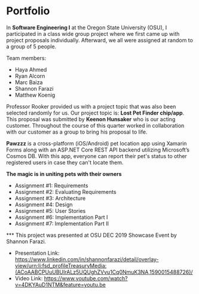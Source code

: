 # Portfolio

In **Software Engineering I** at the Oregon State University (OSU), I participated in a class wide group project where we first came up with project proposals individually. Afterward, we all were assigned at random to a group of 5 people. 

Team members: 
-	Haya Ahmed
-	Ryan Alcorn
-	Marc Baiza
-	Shannon Farazi 
-	Matthew Koenig 

Professor Rooker provided us with a project topic that was also been selected randomly for us. Our project topic is: **Lost Pet Finder chip/app**. This proposal was submitted by **Keenon Hunsaker** who is our acting customer. Throughout the course of this quarter worked in collaboration with our customer as a group to bring his proposal to life. 

**Pawzzz** is a cross-platform (iOS/Android) pet location app using Xamarin Forms along with an ASP.NET Core REST API backend utilizing Microsoft’s Cosmos DB. With this app, everyone can report their pet's status to other registered users in case they can't locate them. 

**The magic is in uniting pets with their owners**

*	Assignment #1: Requirements
*	Assignment #2: Evaluating Requirements 
*	Assignment #3: Architecture
*	Assignment #4: Design 
* Assignment #5: User Stories
* Assignment #6: Implementation Part I
* Assignment #7: Implementation Part II

*** This project was presented at OSU DEC 2019 Showcase Event by Shannon Farazi. 
* Presentation Link: https://www.linkedin.com/in/shannonfarazi/detail/overlay-view/urn:li:fsd_profileTreasuryMedia:(ACoAABCPUuUBUIrALz5UQUghZVvu1Cq0NmuK3NA,1590015488726)/
* Video Link: https://www.youtube.com/watch?v=4DKYAuD1NTM&feature=youtu.be
